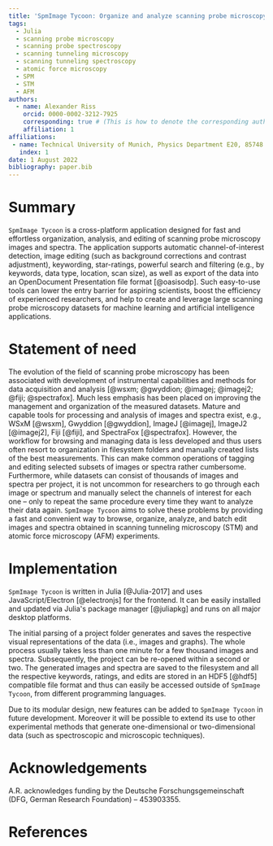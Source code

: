 ```yaml
---
title: 'SpmImage Tycoon: Organize and analyze scanning probe microscopy data'
tags:
  - Julia
  - scanning probe microscopy
  - scanning probe spectroscopy
  - scanning tunneling microscopy
  - scanning tunneling spectroscopy
  - atomic force microscopy
  - SPM
  - STM
  - AFM
authors:
  - name: Alexander Riss
    orcid: 0000-0002-3212-7925
    corresponding: true # (This is how to denote the corresponding author)
    affiliation: 1
affiliations:
 - name: Technical University of Munich, Physics Department E20, 85748 Garching, Germany
   index: 1
date: 1 August 2022
bibliography: paper.bib
---
```


# Summary

`SpmImage Tycoon` is a cross-platform application designed for fast and effortless organization, analysis, and editing of scanning probe microscopy images and spectra. The application supports automatic channel-of-interest detection, image editing (such as background corrections and contrast adjustment), keywording, star-ratings, powerful search and filtering (e.g., by keywords, data type, location, scan size), as well as export of the data into an OpenDocument Presentation file format [@oasisodp]. Such easy-to-use tools can lower the entry barrier for aspiring scientists, boost the efficiency of experienced researchers, and help to create and leverage large scanning probe microscopy datasets for machine learning and artificial intelligence applications.

# Statement of need

The evolution of the field of scanning probe microscopy has been associated with development of instrumental capabilities and methods for data acquisition and analysis [@wsxm; @gwyddion; @imagej; @imagej2; @fiji; @spectrafox]. Much less emphasis has been placed on improving the management and organization of the measured datasets. Mature and capable tools for processing and analysis of images and spectra exist, e.g., WSxM [@wsxm], Gwyddion [@gwyddion], ImageJ [@imagej], ImageJ2 [@imagej2], Fiji [@fiji], and SpectraFox [@spectrafox]. However, the workflow for browsing and managing data is less developed and thus users often resort to organization in filesystem folders and manually created lists of the best measurements. This can make common operations of tagging and editing selected subsets of images or spectra rather cumbersome. Furthermore, while datasets can consist of thousands of images and spectra per project, it is not uncommon for researchers to go through each image or spectrum and manually select the channels of interest for each one – only to repeat the same procedure every time they want to analyze their data again. `SpmImage Tycoon` aims to solve these problems by providing a fast and convenient way to browse, organize, analyze, and batch edit images and spectra obtained in scanning tunneling microscopy (STM) and atomic force microscopy (AFM) experiments.

# Implementation

`SpmImage Tycoon` is written in Julia [@Julia-2017] and uses JavaScript/Electron [@electronjs] for the frontend. It can be easily installed and updated via Julia's package manager [@juliapkg] and runs on all major desktop platforms.

The initial parsing of a project folder generates and saves the respective visual representations of the data (i.e., images and graphs). The whole process usually takes less than one minute for a few thousand images and spectra. Subsequently, the project can be re-opened within a second or two. The generated images and spectra are saved to the filesystem and all the respective keywords, ratings, and edits are stored in an HDF5 [@hdf5] compatible file format and thus can easily be accessed outside of `SpmImage Tycoon`, from different programming languages.

Due to its modular design, new features can be added to `SpmImage Tycoon` in future development. Moreover it will be possible to extend its use to other experimental methods that generate one-dimensional or two-dimensional data (such as spectroscopic and microscopic techniques).

# Acknowledgements

A.R. acknowledges funding by the Deutsche Forschungsgemeinschaft (DFG, German Research Foundation) – 453903355.

# References
